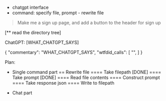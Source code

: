 - chatgpt interface
- command: specify file, prompt
      - rewrite file


> Make me a sign up page, and add a button to the header for sign up

[** read the directory tree]

ChatGPT: [WHAT_CHATGPT_SAYS]



{
  "commentary": "WHAT_CHATGPT_SAYS",
  "wtfdid_calls": [
    "",
  ]
}




Plan:

- Single command part
== Rewrite file
==== Take filepath [DONE]
==== Take prompt [DONE]
==== Read file contents 
==== Construct prompt
==== Take response json
==== Write to filepath


- Chat part

